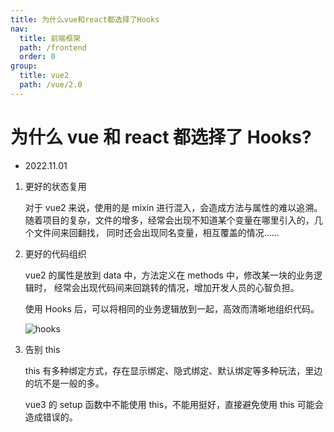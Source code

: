 ```yaml
---
title: 为什么vue和react都选择了Hooks
nav:
  title: 前端框架
  path: /frontend
  order: 0
group:
  title: vue2
  path: /vue/2.0
---
```


# 为什么 vue 和 react 都选择了 Hooks?

- 2022.11.01

1. 更好的状态复用

   对于 vue2 来说，使用的是 mixin 进行混入，会造成方法与属性的难以追溯。 随着项目的复杂，文件的增多，经常会出现不知道某个变量在哪里引入的，几个文件间来回翻找， 同时还会出现同名变量，相互覆盖的情况……

2. 更好的代码组织

   vue2 的属性是放到 data 中，方法定义在 methods 中，修改某一块的业务逻辑时， 经常会出现代码间来回跳转的情况，增加开发人员的心智负担。

   使用 Hooks 后，可以将相同的业务逻辑放到一起，高效而清晰地组织代码。

   ![hooks](https://p6-juejin.byteimg.com/tos-cn-i-k3u1fbpfcp/5824a603651b4bf9bf8689436e29f2b7~tplv-k3u1fbpfcp-zoom-in-crop-mark:4536:0:0:0.awebp?)

3. 告别 this

   this 有多种绑定方式，存在显示绑定、隐式绑定、默认绑定等多种玩法，里边的坑不是一般的多。

   vue3 的 setup 函数中不能使用 this，不能用挺好，直接避免使用 this 可能会造成错误的。
